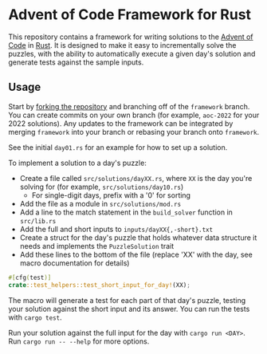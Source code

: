 # Advent of Code Framework for Rust

This repository contains a framework for writing solutions to the [Advent of Code][aoc] in [Rust](https://rust-lang.org). It is designed to make it easy to incrementally solve the puzzles, with the ability to automatically execute a given day's solution and generate tests against the sample inputs.

## Usage

Start by [forking the repository][repo] and branching off of the `framework` branch. You can create commits on your own branch (for example, `aoc-2022` for your 2022 solutions). Any updates to the framework can be integrated by merging `framework` into your branch  or rebasing your branch onto `framework`.

See the initial `day01.rs` for an example for how to set up a solution.

To implement a solution to a day's puzzle:
* Create a file called `src/solutions/dayXX.rs`, where `XX` is the day you're solving for (for example, `src/solutions/day10.rs`)
  * For single-digit days, prefix with a '0' for sorting
* Add the file as a module in `src/solutions/mod.rs`
* Add a line to the match statement in the `build_solver` function in `src/lib.rs`
* Add the full and short inputs to `inputs/dayXX{,-short}.txt`
* Create a struct for the day's puzzle that holds whatever data structure it needs and implements the `PuzzleSolution` trait
* Add these lines to the bottom of the file (replace 'XX' with the day, see macro documentation for details)

```rust
#[cfg(test)]
crate::test_helpers::test_short_input_for_day!(XX);
```

The macro will generate a test for each part of that day's puzzle, testing your solution against the short input and its answer. You can run the tests with `cargo test`.

Run your solution against the full input for the day with `cargo run <DAY>`. Run `cargo run -- --help` for more options.


[aoc]: https://adventofcode.com/
[repo]: https://github.com/avandesa/adventofcode-rust-framework